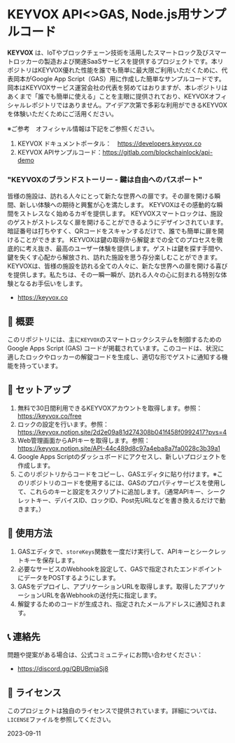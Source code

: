 # KEYVOX API<>GAS, Node.js用サンプルコード

**KEYVOX** は、IoTやブロックチェーン技術を活用したスマートロック及びスマートロッカーの製造および関連SaaSサービスを提供するプロジェクトです。本リポジトリはKEYVOX優れた性能を誰でも簡単に最大限ご利用いただくために、代表岡本がGoogle App Script（GAS）用に作成した簡単なサンプルコードです。岡本はKEYVOXサービス運営会社の代表を努めてはおりますが、本レポジトリはあくまで「誰でも簡単に使える」ことを主眼に提供されており、KEYVOXオフィシャルレポジトリではありません。アイデア次第で多彩な利用ができるKEYVOXを体験いただくためにご活用ください。

※ご参考　オフィシャル情報は下記をご参照ください。
1. KEYVOX ドキュメントポータル：　https://developers.keyvox.co
2. KEYVOX APIサンプルコード：https://gitlab.com/blockchainlock/api-demo

### "KEYVOXのブランドストーリー - 鍵は自由へのパスポート"
皆様の施設は、訪れる人々にとって新たな世界への扉です。その扉を開ける瞬間、新しい体験への期待と興奮が心を満たします。
KEYVOXはその感動的な瞬間をストレスなく始めるカギを提供します。
KEYVOXスマートロックは、施設のゲストがストレスなく扉を開けることができるようにデザインされています。暗証番号は打ちやすく、QRコードをスキャンするだけで、誰でも簡単に扉を開けることができます。
KEYVOXは鍵の取得から解錠までの全てのプロセスを徹底的に考え抜き、最高のユーザー体験を提供します。ゲストは鍵を探す手間や、鍵を失くす心配から解放され、訪れた施設を思う存分楽しむことができます。
KEYVOXは、皆様の施設を訪れる全ての人々に、新たな世界への扉を開ける喜びを提供します。私たちは、その一瞬一瞬が、訪れる人々の心に刻まれる特別な体験となるお手伝いをします。
- https://keyvox.co

## 📌 概要

このリポジトリには、主に`KEYVOX`のスマートロックシステムを制御するためのGoogle Apps Script (GAS) コードが掲載されています。このコードは、状況に適したロックやロッカーの解錠コードを生成し、適切な形でゲストに通知する機能を持っています。

## 🚀 セットアップ

1. 無料で30日間利用できるKEYVOXアカウントを取得します。参照：https://keyvox.co/free
2. ロックの設定を行います。参照：https://keyvox.notion.site/2d2e09a81d274308b041f458f0992417?pvs=4
3. Web管理画面からAPIキーを取得します。参照：https://keyvox.notion.site/API-44c489d8c97a4eba8a7fa0028c3b39a1
4. Google Apps Scriptのダッシュボードにアクセスし、新しいプロジェクトを作成します。
5. このリポジトリからコードをコピーし、GASエディタに貼り付けます。※このリポジトリのコードを使用するには、GASのプロパティサービスを使用して、これらのキーと設定をスクリプトに追加します。（通常APIキー、シークレットキー、デバイスID、ロックID、Post先URLなどを書き換えるだけで動きます。）

## 📝 使用方法

1. GASエディタで、`storeKeys`関数を一度だけ実行して、APIキーとシークレットキーを保存します。
2. 必要なサービスのWebhookを設定して、GASで指定されたエンドポイントにデータをPOSTするようにします。
3. GASをデプロイし、アプリケーションURLを取得します。取得したアプリケーションURLを各Webhookの送付先に指定します。
4. 解錠するためのコードが生成され、指定されたメールアドレスに通知されます。

## 📞 連絡先

問題や提案がある場合は、公式コミュニティにお問い合わせください：
- https://discord.gg/QBUBmjaSj8

## 📜 ライセンス

このプロジェクトは独自のライセンスで提供されています。詳細については、`LICENSE`ファイルを参照してください。

2023-09-11
